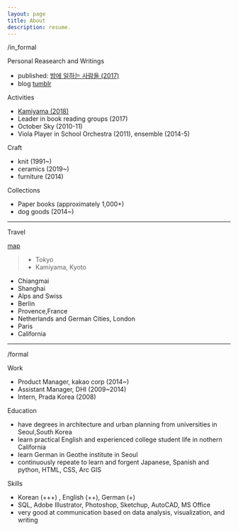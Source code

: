 ```yaml
---
layout: page
title: About
description: resume.
---
```



/in_formal

Personal Reasearch and Writings
* published: [밤에 일하는 사람들 (2017)]()
* blog [tumblr]()

Activities
* [Kamiyama (2018)]()
* Leader in book reading groups (2017)
* October Sky (2010-11)
* Viola Player in School Orchestra (2011), ensemble (2014-5)

Craft
* knit (1991~)
* ceramics (2019~)
* furniture (2014)

Collections
* Paper books (approximately 1,000+)
* dog goods (2014~) 



-----------------------------
Travel


[map]()
> * Tokyo
> * Kamiyama, Kyoto
- Chiangmai
- Shanghai
- Alps and Swiss
- Berlin
- Provence,France
- Netherlands and German Cities, London
- Paris
- California

-----------------------------
/formal

Work
* Product Manager, kakao corp (2014~)
* Assistant Manager, DHI (2009~2014)
* Intern, Prada Korea (2008)

Education
* have degrees in architecture and urban planning from universities in Seoul,South Korea
* learn practical English and experienced college student life in nothern California
* learn German in Geothe institute in Seoul
* continuously repeate to learn and forgent Japanese, Spanish and python, HTML, CSS, Arc GIS

Skills
* Korean (+++) , English (++), German (+)
* SQL, Adobe Illustrator, Photoshop, Sketchup, AutoCAD, MS Office
* very good at communication based on data analysis, visualization, and writing

